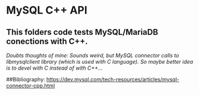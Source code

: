 # MySQL C++ API
## This folders code tests MySQL/MariaDB conections with C++.

*Doubts thoughts of mine: Sounds weird, but MySQL connector calls to libmysqlclient library (which is used with C language). So maybe better idea is to devel with C instead of with C++...*

##Bibliography:
 https://dev.mysql.com/tech-resources/articles/mysql-connector-cpp.html


